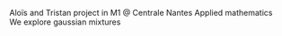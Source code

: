 Aloïs and Tristan project in M1 @ Centrale Nantes Applied mathematics\
We explore gaussian mixtures
